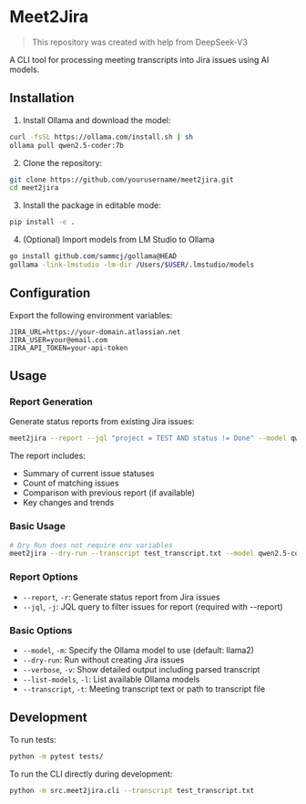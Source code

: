 # Meet2Jira

> This repository was created with help from DeepSeek-V3

A CLI tool for processing meeting transcripts into Jira issues using AI models.

## Installation

1. Install Ollama and download the model:
```bash
curl -fsSL https://ollama.com/install.sh | sh
ollama pull qwen2.5-coder:7b
```

2. Clone the repository:
```bash
git clone https://github.com/yourusername/meet2jira.git
cd meet2jira
```

3. Install the package in editable mode:
```bash
pip install -e .
```

4. (Optional) Import models from LM Studio to Ollama
```bash
go install github.com/sammcj/gollama@HEAD
gollama -link-lmstudio -lm-dir /Users/$USER/.lmstudio/models
```

## Configuration

Export the following environment variables:
```env
JIRA_URL=https://your-domain.atlassian.net
JIRA_USER=your@email.com
JIRA_API_TOKEN=your-api-token
```

## Usage

### Report Generation
Generate status reports from existing Jira issues:
```bash
meet2jira --report --jql "project = TEST AND status != Done" --model qwen2.5-coder:7b
```

The report includes:
- Summary of current issue statuses
- Count of matching issues
- Comparison with previous report (if available)
- Key changes and trends

### Basic Usage
```bash
# Dry Run does not require env variables
meet2jira --dry-run --transcript test_transcript.txt --model qwen2.5-coder:7b
```

### Report Options
- `--report`, `-r`: Generate status report from Jira issues
- `--jql`, `-j`: JQL query to filter issues for report (required with --report)

### Basic Options
- `--model`, `-m`: Specify the Ollama model to use (default: llama2)
- `--dry-run`: Run without creating Jira issues
- `--verbose`, `-v`: Show detailed output including parsed transcript
- `--list-models`, `-l`: List available Ollama models
- `--transcript`, `-t`: Meeting transcript text or path to transcript file

## Development

To run tests:
```bash
python -m pytest tests/
```

To run the CLI directly during development:
```bash
python -m src.meet2jira.cli --transcript test_transcript.txt
